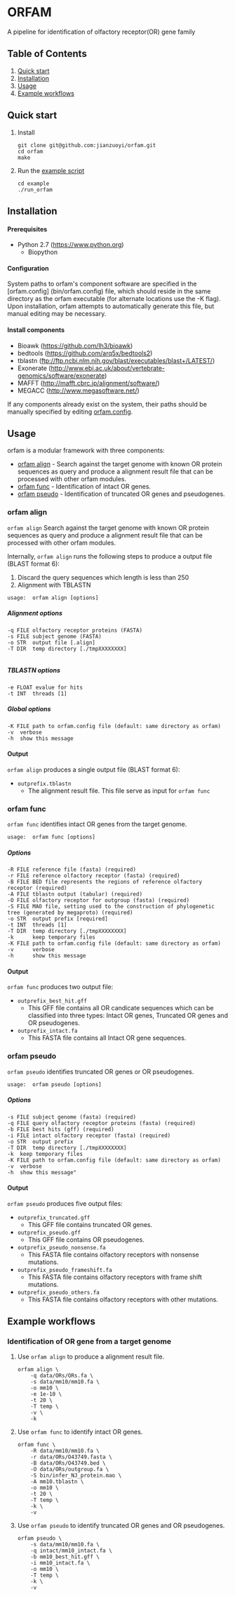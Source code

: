 ORFAM
=====
A pipeline for identification of olfactory receptor(OR) gene family

## Table of Contents
1. [Quick start](#quick-start)
2. [Installation](#installation)
3. [Usage](#usage)
4. [Example workflows](#example-workflows)

## Quick start
1. Install
	```
	git clone git@github.com:jianzuoyi/orfam.git
	cd orfam
	make
	```
	
2. Run the [example script](example/run_orfam.sh)
	```
	cd example
	./run_orfam
	```

## Installation
#### Prerequisites
* Python 2.7 (https://www.python.org)
	* Biopython 
		
#### Configuration
System paths to orfam's component software are specified in the [orfam.config] (bin/orfam.config) file, which should reside in the same directory as the orfam executable (for alternate locations use the -K flag). Upon installation, orfam attempts to automatically generate this file, but manual editing may be necessary.

#### Install components
* Bioawk (https://github.com/lh3/bioawk)
* bedtools (https://github.com/arq5x/bedtools2)
* tblastn (ftp://ftp.ncbi.nlm.nih.gov/blast/executables/blast+/LATEST/)
* Exonerate (http://www.ebi.ac.uk/about/vertebrate-genomics/software/exonerate)
* MAFFT (http://mafft.cbrc.jp/alignment/software/)
* MEGACC (http://www.megasoftware.net/)

If any components already exist on the system, their paths should be manually specified by editing [orfam.config](bin/orfam.config).

## Usage
orfam is a modular framework with three components:

* [orfam align](#orfam-align) - Search against the target genome with known OR protein sequences as query and produce a alignment result file that can be processed with other orfam modules.
* [orfam func](#orfam-func) - Identification of intact OR genes.
* [orfam pseudo](#orfam-pseudo) - Identification of truncated OR genes and pseudogenes.


### orfam align
`orfam align` Search against the target genome with known OR protein sequences as query and produce a alignment result file that can be processed with other orfam modules.

Internally, `orfam align` runs the following steps to produce a output file (BLAST format 6):

1. Discard the query sequences which length is less than 250
2. Alignment with TBLASTN

```
usage:	orfam align [options]
```

##### Alignment options
```
-q FILE olfactory receptor proteins (FASTA)
-s FILE subject genome (FASTA)
-o STR 	output file [.align]
-T DIR 	temp directory [./tmpXXXXXXXX]
 
```

##### TBLASTN options
```
-e FLOAT evalue for hits
-t INT 	threads [1]
```

##### Global options
```
-K FILE path to orfam.config file (default: same directory as orfam)
-v 	verbose
-h 	show this message
```

#### Output
`orfam align` produces a single output file (BLAST format 6):

* `outprefix.tblastn` 
	* The alignment result file. This file serve as input for `orfam func`
	
### orfam func
`orfam func` identifies intact OR genes from the target genome.

```
usage:	orfam func [options]
```

##### Options

```
-R FILE reference file (fasta) (required)
-r FILE reference olfactory receptor (fasta) (required)
-B FILE BED file represents the regions of reference olfactory receptor (required)
-A FILE tblastn output (tabular) (required)
-O FILE olfactory receptor for outgroup (fasta) (required)
-S FILE MAO file, setting used to the construction of phylogenetic tree (generated by megaproto) (required)
-o STR 	output prefix [required]
-t INT  threads [1]
-T DIR 	temp directory [./tmpXXXXXXXX]
-k 		keep temporary files
-K FILE path to orfam.config file (default: same directory as orfam)
-v 		verbose
-h 		show this message
```

#### Output
`orfam func` produces two output file:

* `outprefix_best_hit.gff`
	* This GFF file contains all OR candicate sequences which can be classified into three types: Intact OR genes, Truncated OR genes and OR pseudogenes.
* `outprefix_intact.fa`
	* This FASTA file contains all Intact OR gene sequences.


### orfam pseudo
`orfam pseudo` identifies truncated OR genes or OR pseudogenes.

```
usage:	orfam pseudo [options]
```

##### Options
```
-s FILE subject genome (fasta) (required)
-q FILE query olfactory receptor proteins (fasta) (required)
-b FILE best hits (gff) (required)
-i FILE intact olfactory receptor (fasta) (required)
-o STR 	output prefix
-T DIR 	temp directory [./tmpXXXXXXXX]
-k 	keep temporary files
-K FILE path to orfam.config file (default: same directory as orfam)
-v 	verbose
-h 	show this message"
```

#### Output
`orfam pseudo` produces five output files:

* `outprefix_truncated.gff`
	* This GFF file contains truncated OR genes.
* `outprefix_pseudo.gff`
	* This GFF file contains OR pseudogenes.
* `outprefix_pseudo_nonsense.fa`
	* This FASTA file contains olfactory receptors with nonsense mutations.
* `outprefix_pseudo_frameshift.fa`
	* This FASTA file contains olfactory receptors with frame shift mutations.
* `outprefix_pseudo_others.fa`
	* This FASTA file contains olfactory receptors with other mutations.

## Example workflows
### Identification of OR gene from a target genome
1. Use `orfam align` to produce a alignment result file.

	```
   orfam align \
    	-q data/ORs/ORs.fa \
    	-s data/mm10/mm10.fa \
    	-o mm10 \
    	-e 1e-10 \
    	-t 20 \
    	-T temp \
    	-v \
    	-k
	```
2. Use `orfam func` to identify intact OR genes.
	
	```
	orfam func \
    	-R data/mm10/mm10.fa \
    	-r data/ORs/O43749.fasta \
    	-B data/ORs/O43749.bed \
    	-O data/ORs/outgroup.fa \
    	-S bin/infer_NJ_protein.mao \
    	-A mm10.tblastn \
    	-o mm10 \
    	-t 20 \
    	-T temp \
    	-k \
    	-v
	```
3. Use `orfam pseudo` to identify truncated OR genes and OR pseudogenes.
	
	```
	orfam pseudo \
    	-s data/mm10/mm10.fa \
    	-q intact/mm10_intact.fa \
    	-b mm10_best_hit.gff \
    	-i mm10_intact.fa \
    	-o mm10 \
    	-T temp \
    	-k \
    	-v
	```
